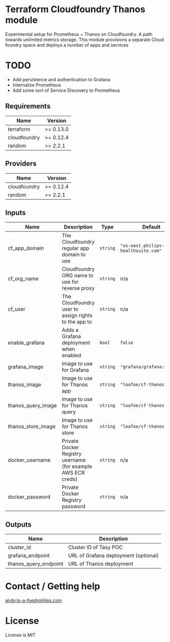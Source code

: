 # Terraform Cloudfoundry Thanos module
Experimental setup for Prometheus + Thanos on Cloudfoundry.
A path towards unlimited metrics storage. This module provisions
a separate Cloud foundry space and deploys a number of apps and services

# TODO 
- Add persistence and authentication to Grafana
- Internalize Prometheus
- Add some sort of Service Discovery to Prometheus

## Requirements

| Name | Version |
|------|---------|
| terraform | >= 0.13.0 |
| cloudfoundry | >= 0.12.4 |
| random | >= 2.2.1 |

## Providers

| Name | Version |
|------|---------|
| cloudfoundry | >= 0.12.4 |
| random | >= 2.2.1 |

## Inputs

| Name | Description | Type | Default | Required |
|------|-------------|------|---------|:--------:|
| cf\_app\_domain | The Cloudfoundry regular app domain to use | `string` | `"us-east.philips-healthsuite.com"` | no |
| cf\_org\_name | Cloudfoundry ORG name to use for reverse proxy | `string` | n/a | yes |
| cf\_user | The Cloudfoundry user to assign rights to the app to | `string` | n/a | yes |
| enable\_grafana | Adds a Grafana deployment when enabled | `bool` | `false` | no |
| grafana\_image | Image to use for Grafana | `string` | `"grafana/grafana:latest"` | no |
| thanos\_image | Image to use for Thanos app | `string` | `"loafoe/cf-thanos:0.1.0"` | no |
| thanos\_query\_image | Image to use for Thanos query | `string` | `"loafoe/cf-thanos:0.1.0"` | no |
| thanos\_store\_image | Image to use for Thanos store | `string` | `"loafoe/cf-thanos:0.1.0"` | no |
| docker\_username | Private Docker Registry username (for example AWS ECR creds) | `string` | n/a | no |
| docker\_password | Private Docker Registry password  | `string` | n/a | no |


## Outputs

| Name | Description |
|------|-------------|
| cluster\_id | Cluster ID of Tasy POC |
| grafana\_endpoint | URL of Grafana deployment (optional) |
| thanos\_query\_endpoint | URL of Thanos deployment |

# Contact / Getting help
andy.lo-a-foe@philips.com

# License
License is MIT
